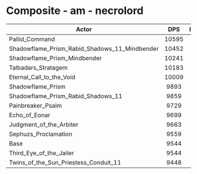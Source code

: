 # Composite - am - necrolord
| Actor | DPS | Increase |
|---|:---:|:---:|
|Pallid_Command|10595|11.01%|
|Shadowflame_Prism_Rabid_Shadows_11_Mindbender|10452|9.51%|
|Shadowflame_Prism_Mindbender|10241|7.30%|
|Talbadars_Stratagem|10183|6.69%|
|Eternal_Call_to_the_Void|10009|4.87%|
|Shadowflame_Prism|9893|3.65%|
|Shadowflame_Prism_Rabid_Shadows_11|9859|3.30%|
|Painbreaker_Psalm|9729|1.93%|
|Echo_of_Eonar|9699|1.62%|
|Judgment_of_the_Arbiter|9663|1.25%|
|Sephuzs_Proclamation|9559|0.15%|
|Base|9544|0.00%|
|Third_Eye_of_the_Jailer|9544|0.00%|
|Twins_of_the_Sun_Priestess_Conduit_11|9448|-1.02%|
